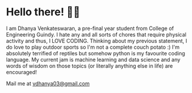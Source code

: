 # Hello there! :polar_bear:

I am Dhanya Venkateswaran, a pre-final year student from College of Engineering Guindy. I hate any and all sorts of chores that require physical activity and thus, I LOVE CODING. Thinking about my previous statement, I do love to play outdoor sports so I'm not a complete couch potato :) 
I'm absolutely terrified of reptiles but somehow python is my favourite coding language. My current jam is machine learning and data science and any words of wisdom on those topics (or literally anything else in life) are encouraged!

Mail me at vdhanya03@gmail.com 
